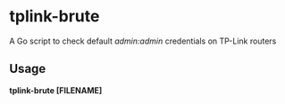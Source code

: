# tplink-brute
A Go script to check default *admin:admin* credentials on TP-Link routers

## Usage
**tplink-brute [FILENAME]**
